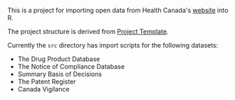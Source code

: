 This is a project for importing open data from Health Canada's [website](www.hc-sc.gc.ca) into R.

The project structure is derived from [Project Template](www.projecttemplate.net).

Currently the `src` directory has import scripts for the following datasets:

* The Drug Product Database
* The Notice of Compliance Database
* Summary Basis of Decisions
* The Patent Register
* Canada Vigilance